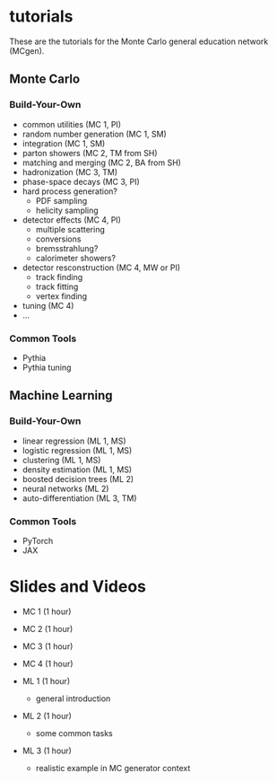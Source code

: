# tutorials

These are the tutorials for the Monte Carlo general education network (MCgen).

## Monte Carlo

### Build-Your-Own
* common utilities (MC 1, PI)
* random number generation (MC 1, SM)
* integration (MC 1, SM)
* parton showers (MC 2, TM from SH)
* matching and merging (MC 2, BA from SH)
* hadronization (MC 3, TM)
* phase-space decays (MC 3, PI)
* hard process generation?
  * PDF sampling
  * helicity sampling
* detector effects (MC 4, PI)
  * multiple scattering
  * conversions
  * bremsstrahlung?
  * calorimeter showers?
* detector resconstruction (MC 4, MW or PI)
  * track finding
  * track fitting
  * vertex finding
* tuning (MC 4)
* ...

### Common Tools
* Pythia
* Pythia tuning

## Machine Learning

### Build-Your-Own
* linear regression (ML 1, MS)
* logistic regression (ML 1, MS)
* clustering (ML 1, MS)
* density estimation (ML 1, MS)
* boosted decision trees (ML 2)
* neural networks (ML 2)
* auto-differentiation (ML 3, TM)

### Common Tools
* PyTorch
* JAX

# Slides and Videos

* MC 1 (1 hour)
* MC 2 (1 hour)
* MC 3 (1 hour)
* MC 4 (1 hour)

* ML 1 (1 hour)
  * general introduction
* ML 2 (1 hour)
  * some common tasks
* ML 3 (1 hour)
  * realistic example in MC generator context
